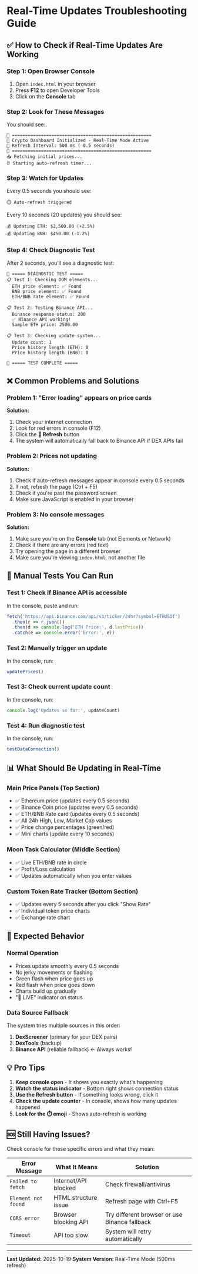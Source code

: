 # Real-Time Updates Troubleshooting Guide

## ✅ How to Check if Real-Time Updates Are Working

### Step 1: Open Browser Console
1. Open `index.html` in your browser
2. Press **F12** to open Developer Tools
3. Click on the **Console** tab

### Step 2: Look for These Messages

You should see:
```
🚀 =====================================================
🚀 Crypto Dashboard Initialized - Real-Time Mode Active
🚀 Refresh Interval: 500 ms ( 0.5 seconds)
🚀 =====================================================
📥 Fetching initial prices...
⏰ Starting auto-refresh timer...
```

### Step 3: Watch for Updates

Every 0.5 seconds you should see:
```
⏱️ Auto-refresh triggered
```

Every 10 seconds (20 updates) you should see:
```
💰 Updating ETH: $2,500.00 (+2.5%)
💰 Updating BNB: $450.00 (-1.2%)
```

### Step 4: Check Diagnostic Test

After 2 seconds, you'll see a diagnostic test:
```
🧪 ===== DIAGNOSTIC TEST =====
📋 Test 1: Checking DOM elements...
  ETH price element: ✅ Found
  BNB price element: ✅ Found
  ETH/BNB rate element: ✅ Found
  
📋 Test 2: Testing Binance API...
  Binance response status: 200
  ✅ Binance API working!
  Sample ETH price: 2500.00
  
📋 Test 3: Checking update system...
  Update count: 1
  Price history length (ETH): 0
  Price history length (BNB): 0
  
🧪 ===== TEST COMPLETE =====
```

## ❌ Common Problems and Solutions

### Problem 1: "Error loading" appears on price cards

**Solution:**
1. Check your internet connection
2. Look for red errors in console (F12)
3. Click the **🔄 Refresh** button
4. The system will automatically fall back to Binance API if DEX APIs fail

### Problem 2: Prices not updating

**Solution:**
1. Check if auto-refresh messages appear in console every 0.5 seconds
2. If not, refresh the page (Ctrl + F5)
3. Check if you're past the password screen
4. Make sure JavaScript is enabled in your browser

### Problem 3: No console messages

**Solution:**
1. Make sure you're on the **Console** tab (not Elements or Network)
2. Check if there are any errors (red text)
3. Try opening the page in a different browser
4. Make sure you're viewing `index.html`, not another file

## 🔧 Manual Tests You Can Run

### Test 1: Check if Binance API is accessible
In the console, paste and run:
```javascript
fetch('https://api.binance.com/api/v3/ticker/24hr?symbol=ETHUSDT')
  .then(r => r.json())
  .then(d => console.log('ETH Price:', d.lastPrice))
  .catch(e => console.error('Error:', e))
```

### Test 2: Manually trigger an update
In the console, run:
```javascript
updatePrices()
```

### Test 3: Check current update count
In the console, run:
```javascript
console.log('Updates so far:', updateCount)
```

### Test 4: Run diagnostic test
In the console, run:
```javascript
testDataConnection()
```

## 📊 What Should Be Updating in Real-Time

### Main Price Panels (Top Section)
- ✅ Ethereum price (updates every 0.5 seconds)
- ✅ Binance Coin price (updates every 0.5 seconds)
- ✅ ETH/BNB Rate card (updates every 0.5 seconds)
- ✅ All 24h High, Low, Market Cap values
- ✅ Price change percentages (green/red)
- ✅ Mini charts (update every 10 seconds)

### Moon Task Calculator (Middle Section)
- ✅ Live ETH/BNB rate in circle
- ✅ Profit/Loss calculation
- ✅ Updates automatically when you enter values

### Custom Token Rate Tracker (Bottom Section)
- ✅ Updates every 5 seconds after you click "Show Rate"
- ✅ Individual token price charts
- ✅ Exchange rate chart

## 🎯 Expected Behavior

### Normal Operation
- Prices update smoothly every 0.5 seconds
- No jerky movements or flashing
- Green flash when price goes up
- Red flash when price goes down
- Charts build up gradually
- "🔴 LIVE" indicator on status

### Data Source Fallback
The system tries multiple sources in this order:
1. **DexScreener** (primary for your DEX pairs)
2. **DexTools** (backup)
3. **Binance API** (reliable fallback) ← Always works!

## 💡 Pro Tips

1. **Keep console open** - It shows you exactly what's happening
2. **Watch the status indicator** - Bottom right shows connection status
3. **Use the Refresh button** - If something looks wrong, click it
4. **Check the update counter** - In console, shows how many updates happened
5. **Look for the ⏱️ emoji** - Shows auto-refresh is working

## 🆘 Still Having Issues?

Check console for these specific errors and what they mean:

| Error Message | What It Means | Solution |
|--------------|---------------|----------|
| `Failed to fetch` | Internet/API blocked | Check firewall/antivirus |
| `Element not found` | HTML structure issue | Refresh page with Ctrl+F5 |
| `CORS error` | Browser blocking API | Try different browser or use Binance fallback |
| `Timeout` | API too slow | System will retry automatically |

---

**Last Updated:** 2025-10-19
**System Version:** Real-Time Mode (500ms refresh)

